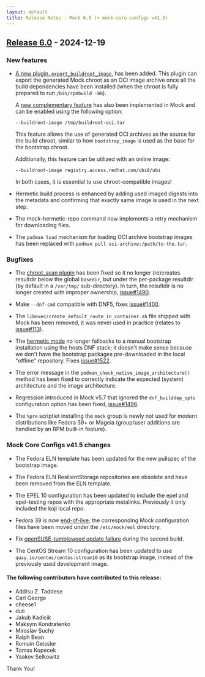 ```yaml
---
layout: default
title: Release Notes - Mock 6.0 (+ mock-core-configs v41.5)
---
```


## [Release 6.0](https://rpm-software-management.github.io/mock/Release-Notes-6.0) - 2024-12-19


### New features

- [A new plugin, `export_buildroot_image`](Plugin-Export-Buildroot-Image), has
  been added.  This plugin can export the generated Mock chroot as an OCI image
  archive once all the build dependencies have been installed (when the chroot
  is fully prepared to run `/bin/rpmbuild -bb`).

  A [new complementary feature](Feature-buildroot-image) has also been
  implemented in Mock and can be enabled using the following option:

      --buildroot-image /tmp/buildroot-oci.tar

  This feature allows the use of generated OCI archives as the source for the
  build chroot, similar to how `bootstrap_image` is used as the base for the
  bootstrap chroot.

  Additionally, this feature can be utilized with an online image:

      --buildroot-image registry.access.redhat.com/ubi8/ubi

  In both cases, it is essential to use chroot-compatible images!

- Hermetic build process is enhanced by adding used imaged digests into the
  metadata and confirming that exactly same image is used in the next step.

- The mock-hermetic-repo command now implements a retry mechanism for
  downloading files.

- The `podman load` mechanism for loading OCI archive bootstrap images has been
  replaced with `podman pull oci-archive:/path/to-the.tar`.

### Bugfixes

- The [chroot_scan plugin](Plugin-ChrootScan) has been fixed so it
  no longer (re)creates resultdir below the global `basedir`, but under the
  per-package resultdir (by default in a `/var/tmp/` sub-directory).  In turn, the
  resultdir is no longer created with improper ownership, [issue#1490][].

- Make `--dnf-cmd` compatible with DNF5, fixes [issue#1400][].

- The `libexec/create_default_route_in_container.sh` file shipped with Mock has
  been removed, it was never used in practice (relates to [issue#113][]).

- The [hermetic mode](feature-hermetic-builds) no longer fallbacks to a manual
  bootstrap installation using the hosts DNF stack; it doesn't make sense
  because we don't have the bootstrap packages pre-downloaded in the local
  "offline" repository.  Fixes [issue#1522][].

- The error message in the `podman_check_native_image_architecture()` method has
  been fixed to correctly indicate the expected (system) architecture and the
  image architecture.

- Regression introduced in Mock v5.7 that ignored the `dnf_builddep_opts`
  configuration option has been fixed, [issue#1496][].

- The `%pre` scriptlet installing the `mock` group is newly not used for modern
  distributions like Fedora 39+ or Mageia (group/user additions are handled by
  an RPM built-in feature).

### Mock Core Configs v41.5 changes

- The Fedora ELN template has been updated for the new pullspec of the bootstrap
  image.

- The Fedora ELN ResilientStorage repositories are obsolete and have been
  removed from the ELN template.

- The EPEL 10 configuration has been updated to include the epel and epel-testing
  repos with the appropriate metalinks.  Previously it only included the koji
  local repo.

- Fedora 39 is now [end-of-live](https://fedorapeople.org/groups/schedule/f-39/f-39-all-tasks.html);
  the corresponding Mock configuration files have been moved under the
  `/etc/mock/eol` directory.

- Fix [openSUSE-tumbleweed update failure][issue#1506] during the second build.

- The CentOS Stream 10 configuration has been updated to use
  `quay.io/centos/centos:stream10` as its bootstrap image, instead of the
  previously used development image.


#### The following contributors have contributed to this release:

- Addisu Z. Taddese
- Carl George
- cheese1
- duli
- Jakub Kadlcik
- Maksym Kondratenko
- Miroslav Suchý
- Ralph Bean
- Romain Geissler
- Tomas Kopecek
- Yaakov Selkowitz

Thank You!

[issue#113]: https://github.com/rpm-software-management/mock/issues/113
[issue#1506]: https://github.com/rpm-software-management/mock/issues/1506
[issue#1490]: https://github.com/rpm-software-management/mock/issues/1490
[issue#1522]: https://github.com/rpm-software-management/mock/issues/1522
[issue#1400]: https://github.com/rpm-software-management/mock/issues/1400
[issue#1496]: https://github.com/rpm-software-management/mock/issues/1496
